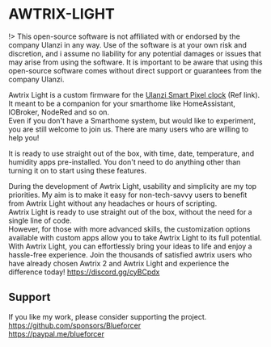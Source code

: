 # AWTRIX-LIGHT

!> This open-source software is not affiliated with or endorsed by the company Ulanzi in any way. Use of the software is at your own risk and discretion, and i assume no liability for any potential damages or issues that may arise from using the software. It is important to be aware that using this open-source software comes without direct support or guarantees from the company Ulanzi.
  
Awtrix Light is a custom firmware for the [Ulanzi Smart Pixel clock](https://www.ulanzi.com/products/ulanzi-pixel-smart-clock-2882?ref=28e02dxl) (Ref link). 
It meant to be a companion for your smarthome like HomeAssistant, IOBroker, NodeRed and so on.    
Even if you don't have a Smarthome system, but would like to experiment, you are still welcome to join us. There are many users who are willing to help you!  
   
It is ready to use straight out of the box, with time, date, temperature, and humidity apps pre-installed. You don't need to do anything other than turning it on to start using these features.    

During the development of Awtrix Light, usability and simplicity are my top priorities. My aim is to make it easy for non-tech-savvy users to benefit from Awtrix Light without any headaches or hours of scripting.  
Awtrix Light is ready to use straight out of the box, without the need for a single line of code.  
However, for those with more advanced skills, the customization options available with custom apps allow you to take Awtrix Light to its full potential.  
With Awtrix Light, you can effortlessly bring your ideas to life and enjoy a hassle-free experience. 
Join the thousands of satisfied awtrix users who have already chosen Awtrix 2 and Awtrix Light and experience the difference today! 
https://discord.gg/cyBCpdx  

## Support

If you like my work, please consider supporting the project.  
https://github.com/sponsors/Blueforcer  
https://paypal.me/blueforcer  
